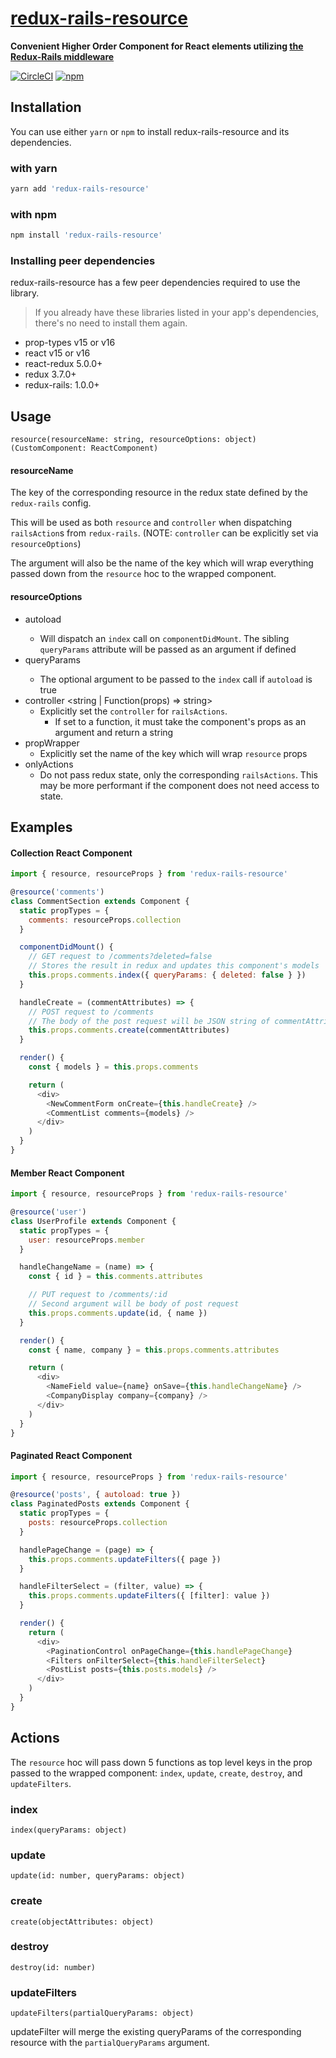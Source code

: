 [redux-rails-resource](https://instacart.github.io/redux-rails-resource/)
=========================

<strong>Convenient Higher Order Component for React elements utilizing [the Redux-Rails middleware](https://github.com/instacart/redux-rails/)</strong>

[![CircleCI](https://circleci.com/gh/instacart/Snacks.svg?style=shield)](https://circleci.com/gh/instacart/redux-rails-resource) [![npm](https://img.shields.io/npm/v/redux-rails-resource.svg?style=flat-square)](https://www.npmjs.com/package/redux-rails-resource) 

## Installation
You can use either `yarn` or `npm` to install redux-rails-resource and its dependencies.

### with yarn
```sh
yarn add 'redux-rails-resource'
```

### with npm
```sh
npm install 'redux-rails-resource'
```
### Installing peer dependencies
redux-rails-resource has a few peer dependencies required to use the library.
> If you already have these libraries listed in your app's dependencies, there's no need to install them again.

- prop-types v15 or v16
- react v15 or v16
- react-redux 5.0.0+
- redux 3.7.0+
- redux-rails: 1.0.0+


## Usage
`resource(resourceName: string, resourceOptions: object)(CustomComponent: ReactComponent)`

#### resourceName
The key of the corresponding resource in the redux state defined by the `redux-rails` config.

This will be used as both `resource` and `controller` when dispatching `railsAction`s
from `redux-rails`. (NOTE: `controller` can be explicitly set via `resourceOptions`)

The argument will also be the name of the key which will wrap everything passed down from
the `resource` hoc to the wrapped component.

#### resourceOptions

- autoload <bool>
  - Will dispatch an `index` call on `componentDidMount`. The sibling `queryParams`     attribute will be passed as an argument if defined
- queryParams <hash>
  - The optional argument to be passed to the `index` call if `autoload` is true
- controller <string | Function(props) => string>
  - Explicitly set the `controller` for `railsActions`.
    - If set to a function, it must take the component's props as an argument and return a string
- propWrapper
  - Explicitly set the name of the key which will wrap `resource` props
- onlyActions
  - Do not pass redux state, only the corresponding `railsActions`. This may be more performant if the component does not need access to state.

## Examples

#### Collection React Component
```javascript
import { resource, resourceProps } from 'redux-rails-resource'

@resource('comments')
class CommentSection extends Component {
  static propTypes = {
    comments: resourceProps.collection
  }

  componentDidMount() {
    // GET request to /comments?deleted=false
    // Stores the result in redux and updates this component's models
    this.props.comments.index({ queryParams: { deleted: false } })
  }

  handleCreate = (commentAttributes) => {
    // POST request to /comments
    // The body of the post request will be JSON string of commentAttributes
    this.props.comments.create(commentAttributes)
  }

  render() {
    const { models } = this.props.comments

    return (
      <div>
        <NewCommentForm onCreate={this.handleCreate} />
        <CommentList comments={models} />
      </div>
    )
  }
}
```

#### Member React Component
```javascript
import { resource, resourceProps } from 'redux-rails-resource'

@resource('user')
class UserProfile extends Component {
  static propTypes = {
    user: resourceProps.member
  }

  handleChangeName = (name) => {
    const { id } = this.comments.attributes

    // PUT request to /comments/:id
    // Second argument will be body of post request
    this.props.comments.update(id, { name })
  }

  render() {
    const { name, company } = this.props.comments.attributes

    return (
      <div>
        <NameField value={name} onSave={this.handleChangeName} />
        <CompanyDisplay company={company} />
      </div>
    )
  }
}
```

#### Paginated React Component
```javascript
import { resource, resourceProps } from 'redux-rails-resource'

@resource('posts', { autoload: true })
class PaginatedPosts extends Component {
  static propTypes = {
    posts: resourceProps.collection
  }

  handlePageChange = (page) => {
    this.props.comments.updateFilters({ page })
  }

  handleFilterSelect = (filter, value) => {
    this.props.comments.updateFilters({ [filter]: value })
  }

  render() {
    return (
      <div>
        <PaginationControl onPageChange={this.handlePageChange}
        <Filters onFilterSelect={this.handleFilterSelect}
        <PostList posts={this.posts.models} />
      </div>
    )
  }
}
```

## Actions
The `resource` hoc will pass down 5 functions as top level keys in the prop passed to the wrapped component: `index`, `update`, `create`, `destroy`, and `updateFilters`.

### index
`index(queryParams: object)`

### update
`update(id: number, queryParams: object)`

### create
`create(objectAttributes: object)`

### destroy
`destroy(id: number)`

### updateFilters
`updateFilters(partialQueryParams: object)`

updateFilter will merge the existing queryParams of the corresponding resource with
the `partialQueryParams` argument.
